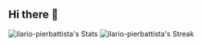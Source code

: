 ## Hi there 👋

![ilario-pierbattista's Stats](https://github-readme-stats.vercel.app/api?username=ilario-pierbattista&theme=tokyonight&show_icons=true&hide_border=true&count_private=false)
![ilario-pierbattista's Streak](https://github-readme-streak-stats.herokuapp.com/?user=ilario-pierbattista&theme=tokyonight&hide_border=true)
